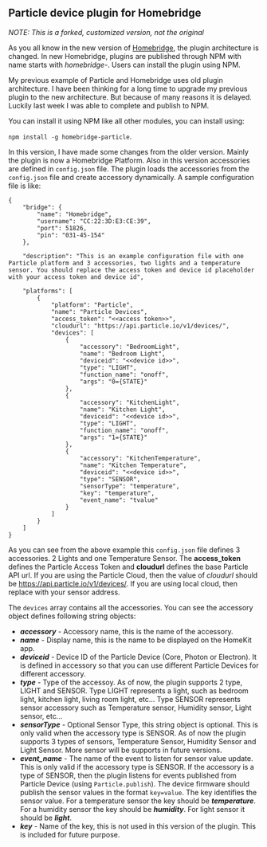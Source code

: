 **Particle device plugin for Homebridge**
-------------------------------------

*NOTE: This is a forked, customized version, not the original*

As you all know in the new version of [Homebridge](https://github.com/nfarina/homebridge), the plugin architecture is changed. In new Homebridge, plugins are published through NPM with name starts with *homebridge-*. Users can install the plugin using NPM.

My previous example of Particle and Homebridge uses old plugin architecture. I have been thinking for a long time to upgrade my previous plugin to the new architecture. But because of many reasons it is delayed. Luckily last week I was able to complete and publish to NPM.

You can install it using NPM like all other modules, you can install using:

`npm install -g homebridge-particle`.

In this version, I have made some changes from the older version. Mainly the plugin is now a Homebridge Platform. Also in this version accessories are defined in `config.json` file. The plugin loads the accessories from the `config.json` file and create accessory dynamically. A sample configuration file is like:

    {
        "bridge": {
            "name": "Homebridge",
            "username": "CC:22:3D:E3:CE:39",
            "port": 51826,
            "pin": "031-45-154"
        },
        
        "description": "This is an example configuration file with one Particle platform and 3 accessories, two lights and a temperature sensor. You should replace the access token and device id placeholder with your access token and device id",
    
        "platforms": [
            {
                "platform": "Particle",
                "name": "Particle Devices",
    			"access_token": "<<access token>>",
    			"cloudurl": "https://api.particle.io/v1/devices/",
    			"devices": [
    				{
    					"accessory": "BedroomLight",
    					"name": "Bedroom Light",
    				    "deviceid": "<<device id>>",
    					"type": "LIGHT",
    					"function_name": "onoff",
    					"args": "0={STATE}"
    				},
    				{
    					"accessory": "KitchenLight",
    					"name": "Kitchen Light",
    					"deviceid": "<<device id>>",
    					"type": "LIGHT",
    					"function_name": "onoff",
    					"args": "1={STATE}"
    				},
    				{
    					"accessory": "KitchenTemperature",
    					"name": "Kitchen Temperature",
    					"deviceid": "<<device id>>",
    					"type": "SENSOR",
    					"sensorType": "temperature",
    					"key": "temperature",
    					"event_name": "tvalue"
    				}
    			]
            }
        ]
    }

As you can see from the above example this `config.json` file defines 3 accessories. 2 Lights and one Temperature Sensor. The **access_token** defines the Particle Access Token and **cloudurl** defines the base Particle API url. If you are using the Particle Cloud, then the value of *cloudurl* should be https://api.particle.io/v1/devices/. If you are using local cloud, then replace with your sensor address. 

The `devices` array contains all the accessories. You can see the accessory object defines following string objects:

 - ***accessory*** - Accessory name, this is the name of the accessory.
 - ***name*** - Display name, this is the name to be displayed on the HomeKit app.
 - ***deviceid*** - Device ID of the Particle Device (Core, Photon or Electron). It is defined in accessory so that you can use different Particle Devices for different accessory.
 - ***type*** - Type of the accessoy. As of now, the plugin supports 2 type, LIGHT and SENSOR. Type LIGHT represents a light, such as bedroom light, kitchen light, living room light, etc... Type SENSOR represents sensor accessory such as Temperature sensor, Humidity sensor, Light sensor, etc...
 - ***sensorType*** - Optional Sensor Type, this string object is optional. This is only valid when the accessory type is SENSOR. As of now the plugin supports 3 types of sensors, Temperature Sensor, Humidity Sensor and Light Sensor. More sensor will be supports in future versions.
 - ***event_name*** - The name of the event to listen for sensor value update. This is only valid if the accessory type is SENSOR. If the accessory is a type of SENSOR, then the plugin listens for events published from Particle  Device (using `Particle.publish`). The device firmware should publish the sensor values in the format `key=value`. The key identifies the sensor value. For a temperature sensor the key should be ***temperature***. For a humidity sensor the key should be ***humidity***. For light sensor it should be ***light***.
 - ***key*** - Name of the key, this is not used in this version of the plugin. This is included for future purpose.


